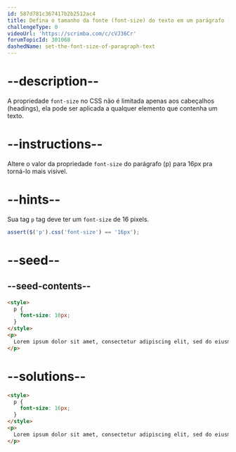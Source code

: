 ```yaml
---
id: 587d781c367417b2b2512ac4
title: Defina o tamanho da fonte (font-size) do texto em um parágrafo (p)
challengeType: 0
videoUrl: 'https://scrimba.com/c/cVJ36Cr'
forumTopicId: 301068
dashedName: set-the-font-size-of-paragraph-text
---
```


# --description--

A propriedade `font-size` no CSS não é limitada apenas aos cabeçalhos (headings), ela pode ser aplicada a qualquer elemento que contenha um texto.

# --instructions--

Altere o valor da propriedade `font-size` do parágrafo (p) para 16px pra torná-lo mais visivel.

# --hints--

Sua tag `p` tag deve ter um `font-size` de 16 pixels.

```js
assert($('p').css('font-size') == '16px');
```

# --seed--

## --seed-contents--

```html
<style>
  p {
    font-size: 10px;
  }
</style>
<p>
  Lorem ipsum dolor sit amet, consectetur adipiscing elit, sed do eiusmod tempor incididunt ut labore et dolore magna aliqua. Ut enim ad minim veniam, quis nostrud exercitation ullamco laboris nisi ut aliquip ex ea commodo consequat. Duis aute irure dolor in reprehenderit in voluptate velit esse cillum dolore eu fugiat nulla pariatur.
</p>
```

# --solutions--

```html
<style>
  p {
    font-size: 16px;
  }
</style>
<p>
  Lorem ipsum dolor sit amet, consectetur adipiscing elit, sed do eiusmod tempor incididunt ut labore et dolore magna aliqua. Ut enim ad minim veniam, quis nostrud exercitation ullamco laboris nisi ut aliquip ex ea commodo consequat. Duis aute irure dolor in reprehenderit in voluptate velit esse cillum dolore eu fugiat nulla pariatur.
</p>
```
